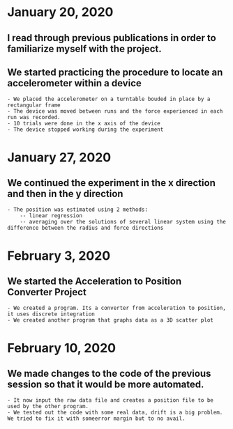 # January 20, 2020
## I read through previous publications in order to familiarize myself with the project.
## We started practicing the procedure to locate an accelerometer within a device
	- We placed the accelerometer on a turntable bouded in place by a rectangular frame
	- The device was moved between runs and the force experienced in each run was recorded.
	- 10 trials were done in the x axis of the device
	- The device stopped working during the experiment
# January 27, 2020
## We continued the experiment in the x direction and then in the y direction
	- The position was estimated using 2 methods:
		-- linear regression
		-- averaging over the solutions of several linear system using the difference between the radius and force directions
# February 3, 2020
## We started the Acceleration to Position Converter Project
	- We created a program. Its a converter from acceleration to position, it uses discrete integration
	- We created another program that graphs data as a 3D scatter plot
# February 10, 2020
## We made changes to the code of the previous session so that it would be more automated.
	- It now input the raw data file and creates a position file to be used by the other program.
	- We tested out the code with some real data, drift is a big problem. We tried to fix it with someerror margin but to no avail.